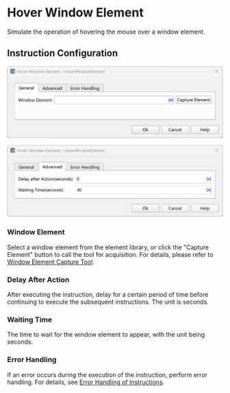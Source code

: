 # Hover Window Element

Simulate the operation of hovering the mouse over a window element.

## Instruction Configuration

![General Configuration Dialog Box for Mouse Hover Window Element](hover_window_element_general_config.png)

![Advanced Configuration Dialog Box for Mouse Hover Window Element](hover_window_element_advanced_config.png)

### Window Element

Select a window element from the element library, or click the "Capture Element" button to call the tool for acquisition. For details, please refer to [Window Element Capture Tool](../../manual/window_element_capture_tool.md).

### Delay After Action

After executing the instruction, delay for a certain period of time before continuing to execute the subsequent instructions. The unit is seconds.

### Waiting Time

The time to wait for the window element to appear, with the unit being seconds.

### Error Handling

If an error occurs during the execution of the instruction, perform error handling. For details, see [Error Handling of Instructions](../../manual/error_handling.md).